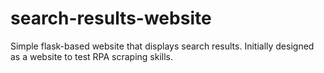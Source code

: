 # search-results-website
Simple flask-based website that displays search results. Initially designed as a website to test RPA scraping skills.
